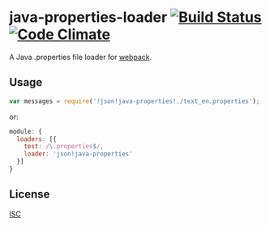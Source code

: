 # java-properties-loader [![Build Status](https://travis-ci.org/andban/java-properties-loader.svg)](https://travis-ci.org/andban/java-properties-loader) [![Code Climate](https://codeclimate.com/github/andban/java-properties-loader/badges/gpa.svg)](https://codeclimate.com/github/andban/java-properties-loader)

A Java .properties file loader for [webpack](https://github.com/webpack/webpack).

## Usage

```js
var messages = require('!json!java-properties!./text_en.properties');
```

or:

```js
module: {
  loaders: [{
    test: /\.properties$/,
    loader: 'json!java-properties'
  }]
}
```

## License

[ISC](./LICENSE)
